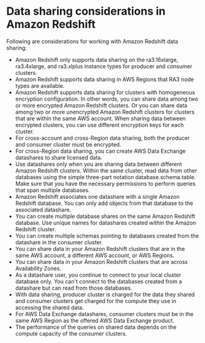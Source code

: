 # Data sharing considerations in Amazon Redshift<a name="considerations"></a>

Following are considerations for working with Amazon Redshift data sharing:
+ Amazon Redshift only supports data sharing on the ra3\.16xlarge, ra3\.4xlarge, and ra3\.xlplus instance types for producer and consumer clusters\.
+ Amazon Redshift supports data sharing in AWS Regions that RA3 node types are available\.
+ Amazon Redshift supports data sharing for clusters with homogeneous encryption configuration\. In other words, you can share data among two or more encrypted Amazon Redshift clusters\. Or you can share data among two or more unencrypted Amazon Redshift clusters for clusters that are within the same AWS account\. When sharing data between encrypted clusters, you can use different encryption keys for each cluster\.
+ For cross\-account and cross\-Region data sharing, both the producer and consumer cluster must be encrypted\.
+ For cross\-Region data sharing, you can create AWS Data Exchange datashares to share licensed data\.
+ Use datashares only when you are sharing data between different Amazon Redshift clusters\. Within the same cluster, read data from other databases using the simple three\-part notation database\.schema\.table\. Make sure that you have the necessary permissions to perform queries that span multiple databases\.
+ Amazon Redshift associates one datashare with a single Amazon Redshift database\. You can only add objects from that database to the associated datashare\.
+ You can create multiple database shares on the same Amazon Redshift database\. Use unique names for datashares created within the Amazon Redshift cluster\.
+ You can create multiple schemas pointing to databases created from the datashare in the consumer cluster\.
+ You can share data in your Amazon Redshift clusters that are in the same AWS account, a different AWS account, or AWS Regions\.
+ You can share data in your Amazon Redshift clusters that are across Availability Zones\.
+ As a datashare user, you continue to connect to your local cluster database only\. You can't connect to the databases created from a datashare but can read from those databases\.
+ With data sharing, producer cluster is charged for the data they shared and consumer clusters get charged for the compute they use in accessing the shared data\.
+ For AWS Data Exchange datashares, consumer clusters must be in the same AWS Region as the offered AWS Data Exchange product\.
+ The performance of the queries on shared data depends on the compute capacity of the consumer clusters\.